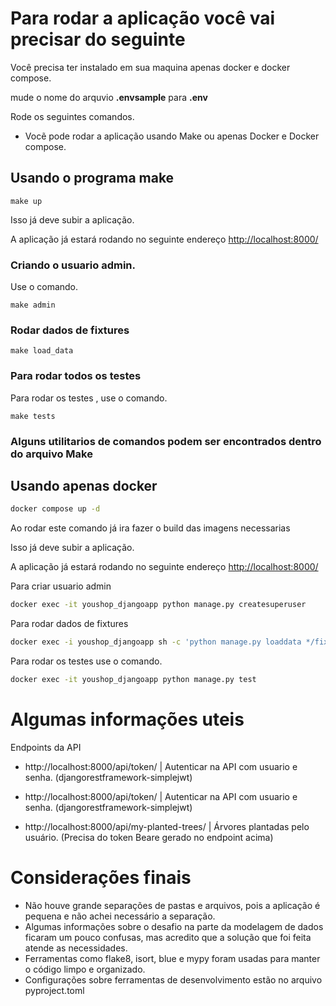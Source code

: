 # Para rodar a aplicação você vai precisar do seguinte 

Você precisa ter instalado em sua maquina apenas docker e docker compose.

mude o nome do arquvio <b>.envsample</b> para <b>.env</b>

Rode os seguintes comandos.

- Vocẽ pode rodar a aplicação usando Make ou apenas Docker e Docker compose.

## Usando o programa make
    make up
    
Isso já deve subir a aplicação.

A aplicação já estará rodando no seguinte endereço <a href="http://localhost:8000/"> http://localhost:8000/ </a>

### Criando o usuario admin.
Use o comando.

    make admin

### Rodar dados de fixtures

    make load_data

### Para rodar todos os testes 

Para rodar os testes , use o comando.

    make tests

### Alguns utilitarios de comandos podem ser encontrados dentro do arquivo Make


## Usando apenas docker
```bash
docker compose up -d
```

Ao rodar este comando já ira fazer o build das imagens necessarias

Isso já deve subir a aplicação.

A aplicação já estará rodando no seguinte endereço <a href="http://localhost:8000/"> http://localhost:8000/ </a>

Para criar usuario admin

    
```bash
docker exec -it youshop_djangoapp python manage.py createsuperuser
```

Para rodar dados de fixtures

```bash
docker exec -i youshop_djangoapp sh -c 'python manage.py loaddata */fixtures/*.json'
```

Para rodar os testes use o comando.
    
```bash
docker exec -it youshop_djangoapp python manage.py test
```

# Algumas informações uteis

Endpoints da API
- http://localhost:8000/api/token/ | Autenticar na API com usuario e senha. (djangorestframework-simplejwt)

- http://localhost:8000/api/token/ | Autenticar na API com usuario e senha. (djangorestframework-simplejwt)

- http://localhost:8000/api/my-planted-trees/ | Árvores plantadas pelo usuário. (Precisa do token Beare gerado no endpoint acima)

# Considerações finais

- Não houve grande separações de pastas e arquivos, pois a aplicação é pequena e não achei necessário a separação.
- Algumas informações sobre o desafio na parte da modelagem de dados ficaram um pouco confusas, mas acredito que a solução que foi feita atende as necessidades.
- Ferramentas como flake8, isort, blue e mypy foram usadas para manter o código limpo e organizado.
- Configurações sobre ferramentas de desenvolvimento estão no arquivo pyproject.toml


